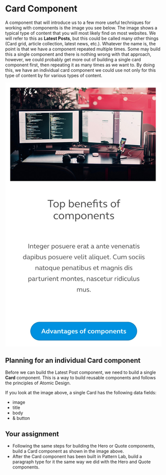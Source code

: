 # Card Component

A component that will introduce us to a few more useful techniques for working with components is the image you see below. The image shows a typical type of content that you will most likely find on most websites. We will refer to this as **Latest Posts**, but this could be called many other things \(Card grid, article collection, latest news, etc.\). Whatever the name is, the point is that we have a component repeated multiple times. Some may build this a single component and there is nothing wrong with that approach, however, we could probably get more out of building a single card component first, then repeating it as many times as we want to. By doing this, we have an individual card component we could use not only for this type of content by for various types of content.

![Card Component](../.gitbook/assets/card.jpg)

## Planning for an individual Card component

Before we can build the Latest Post component, we need to build a single **Card** component. This is a way to build reusable components and follows the principles of Atomic Design.

If you look at the image above, a single Card has the following data fields:

* image
* title
* body
* & button

## Your assignment

* Following the same steps for building the Hero or Quote components, build a Card component as shown in the image above.
* After the Card component has been built in Pattern Lab, build a paragraph type for it the same way we did with the Hero and Quote components.


